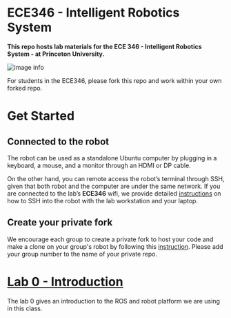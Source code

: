# ECE346 - Intelligent Robotics System
**This repo hosts lab materials for the ECE 346 - Intelligent Robotics System - at Princeton University.**

![image info](asset/Figures/robot.jpg)

For students in the ECE346, please fork this repo and work within your own forked repo. 

<!-- To keep your forked repo updated, please fetch upstream everytime when we release a new lab assignment. If you are not familiar of fetch, please checkout this [tutorial](https://docs.github.com/en/pull-requests/collaborating-with-pull-requests/working-with-forks/syncing-a-fork). -->

# Get Started
## Connected to the robot
The robot can be used as a standalone Ubuntu computer by plugging in a keyboard, a mouse, and a monitor through an HDMI or DP cable. 

On the other hand, you can remote access the robot’s terminal through SSH, given that both robot and the computer are under the same network. If you are connected to the lab’s **ECE346** wifi, we provide detailed [instructions](asset/ssh.md) on how to SSH into the robot with the lab workstation and your laptop.

## Create your private fork
We encourage each group to create a private fork to host your code and make a clone on your group's robot by following this [instruction](asset/private_fork.md). Please add your group number to the name of your private repo.

# [Lab 0 - Introduction](ROS_ws/src/lab0)
The lab 0 gives an introduction to the ROS and robot platform we are using in this class.
